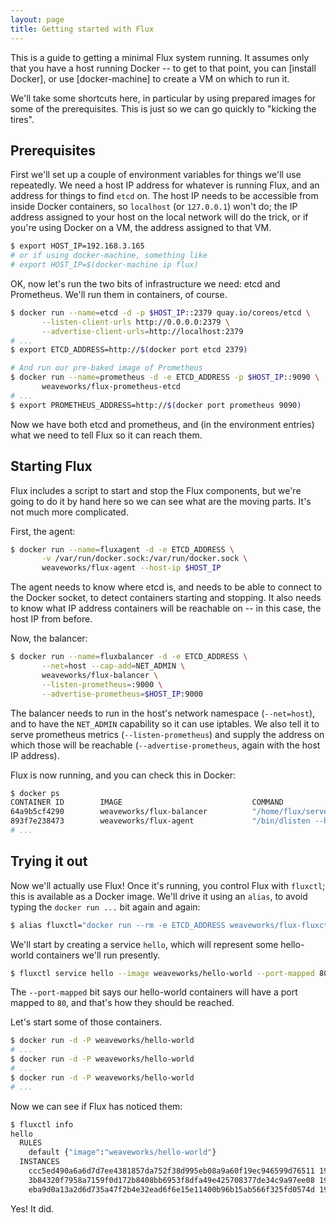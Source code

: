 ```yaml
---
layout: page
title: Getting started with Flux
---
```


This is a guide to getting a minimal Flux system running. It assumes
only that you have a host running Docker -- to get to that point, you
can [install Docker], or use [docker-machine] to create a VM on which
to run it.

We'll take some shortcuts here, in particular by using prepared images
for some of the prerequisites. This is just so we can go quickly to
"kicking the tires".

## Prerequisites

First we'll set up a couple of environment variables for things we'll
use repeatedly. We need a host IP address for whatever is running
Flux, and an address for things to find `etcd` on. The host IP needs
to be accessible from inside Docker containers, so `localhost` (or
`127.0.0.1`) won't do; the IP address assigned to your host on the
local network will do the trick, or if you're using Docker on a VM,
the address assigned to that VM.

```sh
$ export HOST_IP=192.168.3.165
# or if using docker-machine, something like
# export HOST_IP=$(docker-machine ip flux)
```

OK, now let's run the two bits of infrastructure we need: etcd and
Prometheus. We'll run them in containers, of course.

```sh
$ docker run --name=etcd -d -p $HOST_IP::2379 quay.io/coreos/etcd \
       --listen-client-urls http://0.0.0.0:2379 \
       --advertise-client-urls=http://localhost:2379
# ...
$ export ETCD_ADDRESS=http://$(docker port etcd 2379)

# And run our pre-baked image of Prometheus
$ docker run --name=prometheus -d -e ETCD_ADDRESS -p $HOST_IP::9090 \
       weaveworks/flux-prometheus-etcd
# ...
$ export PROMETHEUS_ADDRESS=http://$(docker port prometheus 9090)
```

Now we have both etcd and prometheus, and (in the environment entries)
what we need to tell Flux so it can reach them.

## Starting Flux

Flux includes a script to start and stop the Flux components, but
we're going to do it by hand here so we can see what are the moving
parts. It's not much more complicated.

First, the agent:

```sh
$ docker run --name=fluxagent -d -e ETCD_ADDRESS \
       -v /var/run/docker.sock:/var/run/docker.sock \
       weaveworks/flux-agent --host-ip $HOST_IP
```

The agent needs to know where etcd is, and needs to be able to connect
to the Docker socket, to detect containers starting and stopping. It
also needs to know what IP address containers will be reachable on --
in this case, the host IP from before.

Now, the balancer:

```sh
$ docker run --name=fluxbalancer -d -e ETCD_ADDRESS \
       --net=host --cap-add=NET_ADMIN \
       weaveworks/flux-balancer \
       --listen-prometheus=:9000 \
       --advertise-prometheus=$HOST_IP:9000
```

The balancer needs to run in the host's network namespace
(`--net=host`), and to have the `NET_ADMIN` capability so it can use
iptables. We also tell it to serve prometheus metrics
(`--listen-prometheus`) and supply the address on which those will be
reachable (`--advertise-prometheus`, again with the host IP address).

Flux is now running, and you can check this in Docker:

```sh
$ docker ps
CONTAINER ID        IMAGE                             COMMAND                  CREATED             STATUS              PORTS                                                         NAMES
64a9b5cf4290        weaveworks/flux-balancer          "/home/flux/server --"   3 seconds ago       Up 3 seconds                                                                      fluxbalancer
893f7e238473        weaveworks/flux-agent             "/bin/dlisten --host-"   22 seconds ago      Up 21 seconds                                                                     fluxagent
# ...
```

## Trying it out

Now we'll actually use Flux! Once it's running, you control Flux with
`fluxctl`; this is available as a Docker image. We'll drive it using
an `alias`, to avoid typing the `docker run ...` bit again and again:

```sh
$ alias fluxctl="docker run --rm -e ETCD_ADDRESS weaveworks/flux-fluxctl"
```

We'll start by creating a service `hello`, which will represent some
hello-world containers we'll run presently.

```sh
$ fluxctl service hello --image weaveworks/hello-world --port-mapped 80
```

The `--port-mapped` bit says our hello-world containers will have a
port mapped to `80`, and that's how they should be reached.

Let's start some of those containers.

```sh
$ docker run -d -P weaveworks/hello-world
# ...
$ docker run -d -P weaveworks/hello-world
# ...
$ docker run -d -P weaveworks/hello-world
# ...
```

Now we can see if Flux has noticed them:

```sh
$ fluxctl info
hello
  RULES
    default {"image":"weaveworks/hello-world"}
  INSTANCES
    ccc5ed490a6a6d7d7ee4381857da752f38d995eb08a9a60f19ec946599d76511 192.168.1.129:32770 live
    3b84320f7958a7159f0d172b8408bb6953f8dfa49e425708377de34c9a97ee08 192.168.1.129:32771 live
    eba9d0a13a2d6d735a47f2b4e32ead6f6e15e11400b96b15ab566f325fd0574d 192.168.1.129:32772 live
```

Yes! It did.
